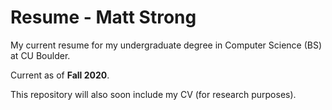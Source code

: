 # Resume - Matt Strong
My current resume for my undergraduate degree in Computer Science (BS) at CU Boulder.

Current as of **Fall 2020**.

This repository will also soon include my CV (for research purposes).
